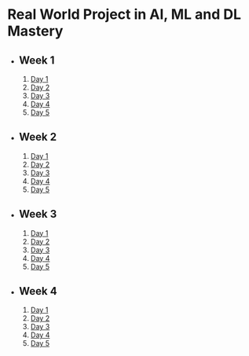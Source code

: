 # Real World Project in AI, ML and DL Mastery

- ## Week 1

   1. [Day 1](https://www.facebook.com/iCodeguru/videos/409177125137734)
   2. [Day 2](https://www.facebook.com/iCodeguru/videos/1229728961674809)
   3. [Day 3](https://www.facebook.com/iCodeguru/videos/1173102677120779)
   4. [Day 4](https://www.facebook.com/iCodeguru/videos/1261066485338068)
   5. [Day 5]()

- ## Week 2

   1. [Day 1](https://www.facebook.com/watch/?v=3426790517625889)
   2. [Day 2]()
   3. [Day 3](https://www.facebook.com/watch/?v=445331074509679)
   4. [Day 4](https://www.facebook.com/watch/?v=888348956544502)
   5. [Day 5](https://www.facebook.com/watch/?v=1194305341784053)

- ## Week 3

   1. [Day 1](https://www.facebook.com/iCodeguru/videos/829842096003274)
   2. [Day 2](https://www.facebook.com/watch/?v=940736204560893)
   3. [Day 3](https://www.facebook.com/iCodeguru/videos/829391105990894)
   4. [Day 4](https://www.facebook.com/iCodeguru/videos/842668084521869)
   5. [Day 5](https://www.facebook.com/iCodeguru/videos/1274311710597368)

- ## Week 4

   1. [Day 1](https://www.facebook.com/watch/?v=1442356099788236)
   2. [Day 2](https://www.facebook.com/iCodeguru/videos/1208145723828856)
   3. [Day 3](https://www.facebook.com/iCodeguru/videos/1266969857644628)
   4. [Day 4](https://www.facebook.com/watch/?v=1045853626818382)
   5. [Day 5](https://www.facebook.com/iCodeguru/videos/1925322251318890/)

<!-- - ## Week 5

   1. [Day 1](https://www.facebook.com/iCodeguru/videos/551380777343710)
   2. [Day 2](https://www.facebook.com/iCodeguru/videos/2128658267550629)
   3. [Day 3](https://www.facebook.com/iCodeguru/videos/546921597833908)
   4. [Day 4](https://www.facebook.com/iCodeguru/videos/394680843683248)
   5. [Day 5](https://www.facebook.com/iCodeguru/videos/1284897032486010) -->

<!-- - ## Week 

   1. [Day 1]()
   2. [Day 2]()
   3. [Day 3]()
   4. [Day 4]()
   5. [Day 5]() -->

<!-- - ## Week 

   1. [Day 1]()
   2. [Day 2]()
   3. [Day 3]()
   4. [Day 4]()
   5. [Day 5]() -->